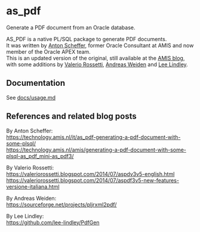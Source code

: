 # as_pdf
Generate a PDF document from an Oracle database.

AS_PDF is a native PL/SQL package to generate PDF documents.  
It was written by [Anton Scheffer](https://github.com/antonscheffer), former Oracle Consultant at AMIS and now member of the Oracle APEX team.  
This is an updated version of the original, still available at the [AMIS blog](https://technology.amis.nl/amis/generating-a-pdf-document-with-some-plsql-as_pdf_mini-as_pdf3/), with some additions by [Valerio Rossetti](https://valeriorossetti.blogspot.com/), [Andreas Weiden](https://sourceforge.net/u/aweiden/profile/) and [Lee Lindley](https://github.com/lee-lindley).

## Documentation
See [docs/usage.md](docs/usage.md)

## References and related blog posts
By Anton Scheffer:  
https://technology.amis.nl/it/as_pdf-generating-a-pdf-document-with-some-plsql/  
https://technology.amis.nl/amis/generating-a-pdf-document-with-some-plsql-as_pdf_mini-as_pdf3/  

By Valerio Rossetti:  
https://valeriorossetti.blogspot.com/2014/07/aspdv3v5-english.html  
https://valeriorossetti.blogspot.com/2014/07/aspdf3v5-new-features-versione-italiana.html  

By Andreas Weiden:  
https://sourceforge.net/projects/pljrxml2pdf/  

By Lee Lindley:  
https://github.com/lee-lindley/PdfGen  
